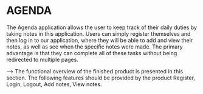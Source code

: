 # AGENDA

The Agenda application allows the user to keep track of their daily duties by taking notes in this application. Users can simply register themselves and then log in to our application, where they will be able to add and view their notes, as well as see when the specific notes were made. The primary advantage is that they can complete all of these tasks without being redirected to multiple pages.

--> The functional overview of the finished product is presented in this section. The following features should be provided by the product 
Register,
Login,
Logout,
Add notes,
View notes.
